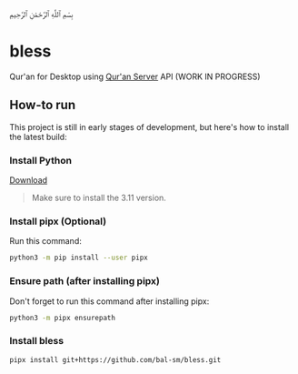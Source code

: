 بِسْمِ ٱللَّٰهِ ٱلرَّحْمَٰنِ ٱلرَّحِيمِ

# bless

Qur'an for Desktop using [Qur'an Server](https://github.com/bal-sm/quran_server) API (WORK IN PROGRESS)

## How-to run

This project is still in early stages of development, but here's how to install the latest build:

### Install Python

[Download](https://www.python.org/downloads/)

> Make sure to install the 3.11 version.

### Install pipx (Optional)

Run this command:

```bash
python3 -m pip install --user pipx
```

### Ensure path (after installing pipx)

Don't forget to run this command after installing pipx:

```bash
python3 -m pipx ensurepath
```

### Install bless

```bash
pipx install git+https://github.com/bal-sm/bless.git
```
